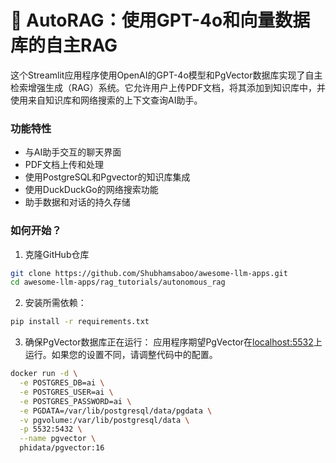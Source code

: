 # 🤖 AutoRAG：使用GPT-4o和向量数据库的自主RAG
这个Streamlit应用程序使用OpenAI的GPT-4o模型和PgVector数据库实现了自主检索增强生成（RAG）系统。它允许用户上传PDF文档，将其添加到知识库中，并使用来自知识库和网络搜索的上下文查询AI助手。

### 功能特性 
- 与AI助手交互的聊天界面
- PDF文档上传和处理
- 使用PostgreSQL和Pgvector的知识库集成
- 使用DuckDuckGo的网络搜索功能
- 助手数据和对话的持久存储

### 如何开始？

1. 克隆GitHub仓库
```bash
git clone https://github.com/Shubhamsaboo/awesome-llm-apps.git
cd awesome-llm-apps/rag_tutorials/autonomous_rag
```

2. 安装所需依赖：

```bash
pip install -r requirements.txt
```

3. 确保PgVector数据库正在运行：
应用程序期望PgVector在[localhost:5532](http://localhost:5532/)上运行。如果您的设置不同，请调整代码中的配置。

```bash
docker run -d \
  -e POSTGRES_DB=ai \
  -e POSTGRES_USER=ai \
  -e POSTGRES_PASSWORD=ai \
  -e PGDATA=/var/lib/postgresql/data/pgdata \
  -v pgvolume:/var/lib/postgresql/data \
  -p 5532:5432 \
  --name pgvector \
  phidata/pgvector:16
```
